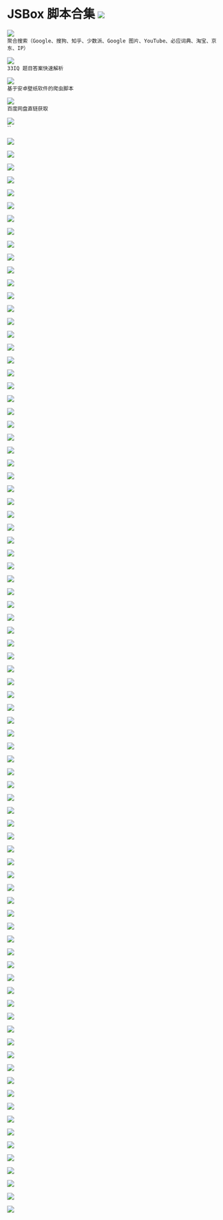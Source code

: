 # JSBox 脚本合集 ![](http://progressed.io/bar/30?title=Editing)

![](https://img.shields.io/badge/1Search-JunM-brightgreen.svg)  
`聚合搜索（Google、搜狗、知乎、少数派、Google 图片、YouTube、必应词典、淘宝、京东、IP）`

![](https://img.shields.io/badge/33IQ-Hhd%C2%BA-brightgreen.svg)  
`33IQ 题目答案快速解析`

![](https://img.shields.io/badge/4WPaper-AbleCats-brightgreen.svg)  
`基于安卓壁纸软件的爬虫脚本`

![](https://img.shields.io/badge/ACDPDownload-AbleCats-brightgreen.svg)  
`百度网盘直链获取`

![](https://img.shields.io/badge/ACPlayer-AbleCats-brightgreen.svg)  
``

![](https://img.shields.io/badge/Add%20to%20Library-Ryan-brightgreen.svg)  


![](https://img.shields.io/badge/AddToOmniFocus-JunM-brightgreen.svg)  


![](https://img.shields.io/badge/Avgle-Nicked-brightgreen.svg)  


![](https://img.shields.io/badge/Call%20Forwarding-Neurogram-brightgreen.svg)  


![](https://img.shields.io/badge/Catcher-lco%20lok-brightgreen.svg)  


![](https://img.shields.io/badge/Chars%20Keyboard-Neurogram-brightgreen.svg)  


![](https://img.shields.io/badge/Check%20in-Neurogram-brightgreen.svg)  


![](https://img.shields.io/badge/Clip%20Editor-Axel-brightgreen.svg)  


![](https://img.shields.io/badge/Contacts-Michael-brightgreen.svg)  


![](https://img.shields.io/badge/Countdown-Hhd%C2%BA-brightgreen.svg)  

>
![](https://img.shields.io/badge/Delete%20Photos-Ryan-brightgreen.svg)  


![](https://img.shields.io/badge/DraftsToOmniFocus-JunM-brightgreen.svg)  


![](https://img.shields.io/badge/Emoji-Axel-brightgreen.svg)  


![](https://img.shields.io/badge/Extract%20Scheme-Axel-brightgreen.svg)  


![](https://img.shields.io/badge/F--Start-Hhd%C2%BA-brightgreen.svg)  


![](https://img.shields.io/badge/GitHub-AbleCats-brightgreen.svg)  


![](https://img.shields.io/badge/Google%20Translate-Neurogram-brightgreen.svg)  


![](https://img.shields.io/badge/GTranslate-AbleCats-brightgreen.svg)  


![](https://img.shields.io/badge/HList-Nicked-brightgreen.svg)  


![](https://img.shields.io/badge/iCloudSync-AbleCats-brightgreen.svg)  


![](https://img.shields.io/badge/Image--Picker-Hhd%C2%BA-brightgreen.svg)  


![](https://img.shields.io/badge/Instagram%20Browser-Nicked-brightgreen.svg)  


![](https://img.shields.io/badge/Instagram%20Lite-wind-brightgreen.svg)  


![](https://img.shields.io/badge/Installer-Axel-brightgreen.svg)  


![](https://img.shields.io/badge/IPA%20Installer-Axel-brightgreen.svg)  


![](https://img.shields.io/badge/iPhone%20Watermarks-Neurogram-brightgreen.svg)  


![](https://img.shields.io/badge/IPSW%20Downloads-Hhd%C2%BA-brightgreen.svg)  


![](https://img.shields.io/badge/iTunes%20Utilities-Axel-brightgreen.svg)  


![](https://img.shields.io/badge/JavBus-Nicked-brightgreen.svg)  


![](https://img.shields.io/badge/Jormun-Hhd%C2%BA-brightgreen.svg)  


![](https://img.shields.io/badge/JSBox%20Favorites%20for%20Pin-Nicked-brightgreen.svg)  


![](https://img.shields.io/badge/JS--File%20Installer-Ryan-brightgreen.svg)  


![](https://img.shields.io/badge/LoadingPatch-AbleCats-brightgreen.svg)  


![](https://img.shields.io/badge/moreSound-AbleCats-brightgreen.svg)  


![](https://img.shields.io/badge/Morse%20Code-Neurogram-brightgreen.svg)  


![](https://img.shields.io/badge/Mtime%20Movie-Ryan-brightgreen.svg)  


![](https://img.shields.io/badge/MUIDownloader-Mu%20Wei-brightgreen.svg)  


![](https://img.shields.io/badge/Music%20Widget-Ryan-brightgreen.svg)  


![](https://img.shields.io/badge/NetSpeed-AbleCats-brightgreen.svg)  


![](https://img.shields.io/badge/netSpeedPatch-AbleCats-brightgreen.svg)  


![](https://img.shields.io/badge/NewsPaper-AbleCats-brightgreen.svg)  


![](https://img.shields.io/badge/NLauncher-Neurogram-brightgreen.svg)  


![](https://img.shields.io/badge/Ocr%20&%20Translate-Neurogram-brightgreen.svg)  


![](https://img.shields.io/badge/Online%20Downloader-Neurogram-brightgreen.svg)  


![](https://img.shields.io/badge/PIC_Compress-JunM-brightgreen.svg)  


![](https://img.shields.io/badge/PickFrom-Neurogram-brightgreen.svg)  


![](https://img.shields.io/badge/Pixel%20Color-Ryan-brightgreen.svg)  


![](https://img.shields.io/badge/Progress-Ryan-brightgreen.svg)  


![](https://img.shields.io/badge/Pushbullet-Axel-brightgreen.svg)  


![](https://img.shields.io/badge/PushbulletPublic-Nicked-brightgreen.svg)  


![](https://img.shields.io/badge/Qiniu%20Manager-Ryan-brightgreen.svg)  


![](https://img.shields.io/badge/Quick%20Delete-Ryan-brightgreen.svg)  


![](https://img.shields.io/badge/RedeemiTunesCode-JunM-brightgreen.svg)  


![](https://img.shields.io/badge/rixCloud%20流量查询-JunM-brightgreen.svg)  


![](https://img.shields.io/badge/RMB-Ying%20Zhong-brightgreen.svg)  


![](https://img.shields.io/badge/Schedule%20Message-Axel-brightgreen.svg)  


![](https://img.shields.io/badge/Sky%20Movie-Neurogram-brightgreen.svg)  


![](https://img.shields.io/badge/Space-Hhd%C2%BA-brightgreen.svg)  


![](https://img.shields.io/badge/Surge³-Neurogram-brightgreen.svg)  


![](https://img.shields.io/badge/Tool%20Box-Axel-brightgreen.svg)  


![](https://img.shields.io/badge/Top%20Playlists-Ryan-brightgreen.svg)  


![](https://img.shields.io/badge/Translator-Ryan-brightgreen.svg)  


![](https://img.shields.io/badge/Weico-Axel-brightgreen.svg)  


![](https://img.shields.io/badge/XQRcode-Axel-brightgreen.svg)  


![](https://img.shields.io/badge/Xvideos-Nicked-brightgreen.svg)  


![](https://img.shields.io/badge/本地脚本搜索-JunM-brightgreen.svg)  


![](https://img.shields.io/badge/豆瓣妹子图-wind-brightgreen.svg)  


![](https://img.shields.io/badge/固件验证查询-Hhd%C2%BA-brightgreen.svg)  


![](https://img.shields.io/badge/橘历-橘%20年-brightgreen.svg)  


![](https://img.shields.io/badge/橘年翻译-橘%20年-brightgreen.svg)  


![](https://img.shields.io/badge/橘年天气-橘%20年-brightgreen.svg)  


![](https://img.shields.io/badge/橘年颜色-橘%20年-brightgreen.svg)  


![](https://img.shields.io/badge/橘年音乐-橘%20年-brightgreen.svg)  


![](https://img.shields.io/badge/橘年阅读-橘%20年-brightgreen.svg)  


![](https://img.shields.io/badge/句子迷-Hhd%C2%BA-brightgreen.svg)  


![](https://img.shields.io/badge/快递100-AbleCats-brightgreen.svg)  


![](https://img.shields.io/badge/美食天下-Hhd%C2%BA-brightgreen.svg)  


![](https://img.shields.io/badge/青娱乐-Hhd%C2%BA-brightgreen.svg)  


![](https://img.shields.io/badge/日语五十音图-Hhd%C2%BA-brightgreen.svg)  


![](https://img.shields.io/badge/我的账本-Hhd%C2%BA-brightgreen.svg)  


![](https://img.shields.io/badge/小说阅读器-wind-brightgreen.svg)  


![](https://img.shields.io/badge/修改%20EXIF-JunM-brightgreen.svg)  


![](https://img.shields.io/badge/秀美眉-Nicked-brightgreen.svg)  


![](https://img.shields.io/badge/循环删除相册内容-JunM-brightgreen.svg)  
